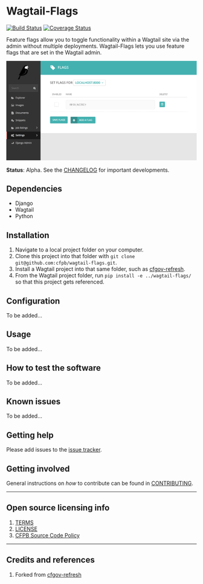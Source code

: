 # Wagtail-Flags

[![Build Status](https://travis-ci.org/cfpb/wagtail-flags.svg?branch=master)](https://travis-ci.org/cfpb/wagtail-flags)
[![Coverage Status](https://coveralls.io/repos/github/cfpb/wagtail-flags/badge.svg?branch=master)](https://coveralls.io/github/cfpb/wagtail-flags?branch=master)

Feature flags allow you to toggle functionality within a Wagtail site via the admin without multiple deployments. Wagtail-Flags lets you use feature flags that are set in the Wagtail admin.

![Feature flags in the Wagtail admin](screenshot.png)

**Status**: Alpha. See the [CHANGELOG](CHANGELOG.md) for important developments.

## Dependencies

 * Django
 * Wagtail
 * Python

## Installation

1. Navigate to a local project folder on your computer.
1. Clone this project into that folder with `git clone git@github.com:cfpb/wagtail-flags.git`.
2. Install a Wagtail project into that same folder, such as [cfgov-refresh](https://github.com/cfpb/cfgov-refresh).
3. From the Wagtail project folder, run `pip install -e ../wagtail-flags/` so that this project gets referenced.

## Configuration

To be added…

## Usage

To be added…

## How to test the software

To be added…

## Known issues

To be added…

## Getting help

Please add issues to the [issue tracker](https://github.com/cfpb/wagtail-flags/issues).

## Getting involved

General instructions on _how_ to contribute can be found in [CONTRIBUTING](CONTRIBUTING.md).


----

## Open source licensing info
1. [TERMS](TERMS.md)
2. [LICENSE](LICENSE)
3. [CFPB Source Code Policy](https://github.com/cfpb/source-code-policy/)


----

## Credits and references

1. Forked from [cfgov-refresh](https://github.com/cfpb/cfgov-refresh/tree/master/cfgov/flags)
